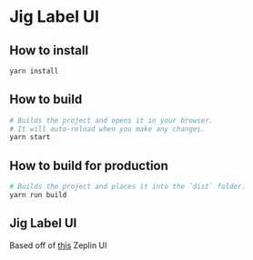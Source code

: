 # Jig Label UI

## How to install

```sh
yarn install
```

## How to build

```sh
# Builds the project and opens it in your browser.
# It will auto-reload when you make any changes.
yarn start
```

## How to build for production

```sh
# Builds the project and places it into the `dist` folder.
yarn run build
```

## Jig Label UI

Based off of [this](https://app.zeplin.io/project/5fd249c98c6a325399642201/screen/61924ed90a337113f03f49cb) Zeplin UI

